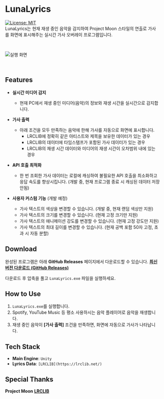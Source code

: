 # LunaLyrics

[![License: MIT](https://img.shields.io/badge/License-MIT-yellow.svg)](LICENSE)\
LunaLyrics는 현재 재생 중인 음악을 감지하여 Project Moon 스타일의 연출로 가사를 화면에 표시해주는 실시간 가사 오버레이 프로그램입니다.

<br>

![실행 화면](https://github.com/user-attachments/assets/c1eea38d-ae65-4394-b47a-9a1f11038504)

<br>

## Features
* **실시간 미디어 감지**
    * 현재 PC에서 재생 중인 미디어(음악)의 정보와 재생 시간을 실시간으로 감지합니다.

* **가사 출력**
    * 아래 조건을 모두 만족하는 음악에 한해 가사를 자동으로 화면에 표시합니다.
        * LRCLIB에 정확히 같은 아티스트와 제목을 보유한 데이터가 있는 경우
        * LRCLIB의 데이터에 타임스탬프가 포함된 가사 데이터가 있는 경우
        * LRCLIB의 재생 시간 데이터와 미디어의 재생 시간이 오차범위 내에 있는 경우

* **API 호출 최적화**
    * 한 번 조회한 가사 데이터는 로컬에 캐싱하여 불필요한 API 호출을 최소화하고 응답 속도를 향상시킵니다. (개발 중, 현재 프로그램 종료 시 캐싱된 데이터 저장 안됨)

* **사용자 커스텀 기능** (개발 예정)
    * 가사 텍스트의 색상을 변경할 수 있습니다. (개발 중, 현재 랜덤 색상만 지원)
    * 가사 텍스트의 크기를 변경할 수 있습니다. (현재 고정 크기만 지원)
    * 가사 텍스트의 애니메이션 강도를 변경할 수 있습니다. (현재 고정 강도만 지원)
    * 가사 텍스트의 최대 길이를 변경할 수 있습니다. (현재 공백 포함 50자 고정, 초과 시 자동 분할)

## Download
완성된 프로그램은 아래 **GitHub Releases** 페이지에서 다운로드할 수 있습니다.
**[최신 버전 다운로드 (GitHub Releases)](https://github.com/your-username/LunaLyrics/releases)**

다운로드 후 압축을 풀고 `LunaLyrics.exe` 파일을 실행하세요.

## How to Use
1.  `LunaLyrics.exe`를 실행합니다.
2.  Spotify, YouTube Music 등 평소 사용하시는 음악 플레이어로 음악을 재생합니다.
3.  재생 중인 음악이 **[가사 출력]** 조건을 만족하면, 화면에 자동으로 가사가 나타납니다.

## Tech Stack
* **Main Engine**: `Unity`
* **Lyrics Data**: `[LRCLIB](https://lrclib.net/)`

## Special Thanks
**Project Moon**
**[LRCLIB](https://lrclib.net/)**
